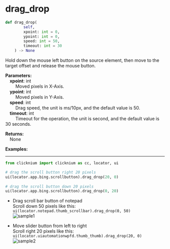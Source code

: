 # drag_drop
```python
def drag_drop(
        self,
        xpoint: int = 0,
        ypoint: int = 0,
        speed: int = 50,
        timeout: int = 30
    ) -> None
```  

Hold down the mouse left button on the source element, then move to the target offset and release the mouse button. 

**Parameters:**  
    &emsp;**xpoint**: int    
        &emsp;&emsp; Moved pixels in X-Axis.  
    &emsp;**ypoint**: int   
        &emsp;&emsp; Moved pixels in Y-Axis.  
    &emsp;**speed**: int  
        &emsp;&emsp; Drag speed, the unit is ms/10px, and the default value is 50.  
    &emsp;**timeout**: int  
        &emsp;&emsp; Timeout for the operation, the unit is second, and the default value is 30 seconds.  

**Returns:**  
    &emsp;None

**Examples:**
***
```python
from clicknium import clicknium as cc, locator, ui

# drag the scroll button right 20 pixels
ui(locator.app.bing.scrollbutton).drag_drop(20, 0)
  
# drag the scroll button down 20 pixels
ui(locator.app.bing.scrollbutton).drag_drop(0, 20)
```

- Drag scroll bar button of notepad  
Scroll down 50 pixels like this: `ui(locator.notepad.thumb_scrollbar).drag_drop(0, 50)`  
![sample1](../../../img/drap_drop_sample1_2.png)  

- Move slider button from left to right  
Scroll right 20 pixels like this: `ui(locator.uiautomationwpfd.thumb_thumb).drag_drop(20, 0)`  
![sample2](../../../img/drap_drop_sample2_2.png)  
